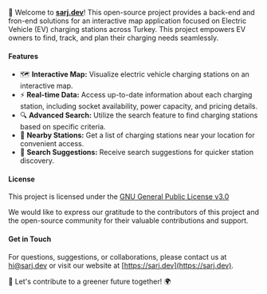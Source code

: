 🌿 Welcome to **[sarj.dev](https://sarj.dev/)**! This open-source project provides a back-end and fron-end solutions for an interactive map application focused on Electric Vehicle (EV) charging stations across Turkey. This project empowers EV owners to find, track, and plan their charging needs seamlessly.


#### Features

- 🗺️ **Interactive Map:** Visualize electric vehicle charging stations on an interactive map.
- ⚡ **Real-time Data:** Access up-to-date information about each charging station, including socket availability, power capacity, and pricing details.
- 🔍 **Advanced Search:** Utilize the search feature to find charging stations based on specific criteria.
- 📍 **Nearby Stations:** Get a list of charging stations near your location for convenient access.
- 🔗 **Search Suggestions:** Receive search suggestions for quicker station discovery.

#### License

This project is licensed under the [GNU General Public License v3.0](https://github.com/sarjdev/back-end/blob/master/LICENSE)


We would like to express our gratitude to the contributors of this project and the open-source community for their valuable contributions and support.

#### Get in Touch

For questions, suggestions, or collaborations, please contact us at [hi@sarj.dev](mailto:hi@sarj.dev) or visit our website at [https://sarj.dev](https://sarj.dev).

🚀 Let's contribute to a greener future together! 🌍
